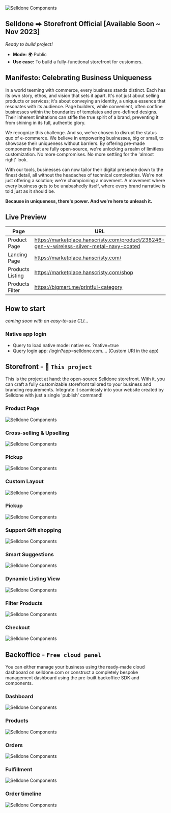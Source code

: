 ![Selldone Components](docs/images/banner-storefront-app.jpg)

## Selldone ⮕ Storefront Official [Available Soon ~ Nov 2023]
_Ready to build project!_


* **Mode:** 🌍 Public
* **Use case:** To build a fully-functional storefront for customers.

## Manifesto: Celebrating Business Uniqueness

In a world teeming with commerce, every business stands distinct. Each has its own story, ethos, and vision that sets it apart. It's not just about selling products or services; it's about conveying an identity, a unique essence that resonates with its audience.
Page builders, while convenient, often confine businesses within the boundaries of templates and pre-defined designs. Their inherent limitations can stifle the true spirit of a brand, preventing it from shining in its full, authentic glory.

We recognize this challenge. And so, we've chosen to disrupt the status quo of e-commerce. We believe in empowering businesses, big or small, to showcase their uniqueness without barriers. By offering pre-made components that are fully open-source, we're unlocking a realm of limitless customization. No more compromises. No more settling for the 'almost right' look.

With our tools, businesses can now tailor their digital presence down to the finest detail, all without the headaches of technical complexities. We're not just offering a solution; we're championing a movement. A movement where every business gets to be unabashedly itself, where every brand narrative is told just as it should be.

**Because in uniqueness, there's power. And we're here to unleash it.**

## Live Preview

| Page             | URL                                                                                       |
|------------------|-------------------------------------------------------------------------------------------|
| Product Page     | https://marketplace.hanscristy.com/product/238246-gen-v-wireless-silver-metal-navy-coated |
| Landing Page     | https://marketplace.hanscristy.com/                                                       |
| Products Listing | https://marketplace.hanscristy.com/shop                                                   |
| Products Filter  | https://bigmart.me/printful-category                                                      |


## How to start
_coming soon with an easy-to-use CLI..._


### Native app login
* Query to load native mode: native   ex. ?native=true
* Query login app: /login?app=selldone.com.... (Custom URI in the app)

## Storefront - 🌟 `This project`
This is the project at hand: the open-source Selldone storefront. With it, you can craft a fully customizable storefront tailored to your business and branding requirements. Integrate it seamlessly into your website created by Selldone with just a single 'publish' command!

### Product Page
![Selldone Components](docs/images/product-page.png)


### Cross-selling & Upselling
![Selldone Components](docs/images/cross-selling-up-selling.png)


### Pickup
![Selldone Components](docs/images/pickup.png)


### Custom Layout
![Selldone Components](docs/images/product-custom-layout.png)


### Pickup
![Selldone Components](docs/images/pickup.png)


### Support Gift shopping
![Selldone Components](docs/images/gift-shopping.png)

### Smart Suggestions
![Selldone Components](docs/images/product-suggestion.png)

### Dynamic Listing View
![Selldone Components](docs/images/products-listing-view.png)

### Filter Products
![Selldone Components](docs/images/products-listing-filter.png)


### Checkout
![Selldone Components](docs/images/checkout.png)







## Backoffice - `Free cloud panel`
You can either manage your business using the ready-made cloud dashboard on selldone.com or construct a completely bespoke management dashboard using the pre-built backoffice SDK and components.

### Dashboard
![Selldone Components](docs/images/backoffice-dashboard.png)

### Products
![Selldone Components](docs/images/backoffice-products.png)


### Orders
![Selldone Components](docs/images/backoffice-orders.png)

### Fulfillment
![Selldone Components](docs/images/Backoffice-order.png)

### Order timeline
![Selldone Components](docs/images/backoffice-timeline.png)
